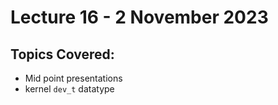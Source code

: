 # Lecture 16 - 2 November 2023

## Topics Covered:
* Mid point presentations
* kernel `dev_t` datatype
